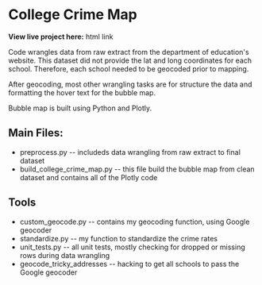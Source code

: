 # College Crime Map

<b>View live project here:</b>
html link

Code wrangles data from raw extract from the department of education's website.
This dataset did not provide the lat and long coordinates for each school.
Therefore, each school needed to be geocoded prior to mapping.  

After geocoding, most other wrangling tasks are for structure the data
and formatting the hover text for the bubble map.

Bubble map is built using Python and Plotly.


## Main Files:
* preprocess.py -- includeds data wrangling from raw extract to final dataset
* build_college_crime_map.py -- this file build the bubble map from clean dataset and contains all of the Plotly code

## Tools
* custom_geocode.py -- contains my geocoding function, using Google geocoder
* standardize.py -- my function to standardize the crime rates
* unit_tests.py -- all unit tests, mostly checking for dropped or missing rows during data wrangling
* geocode_tricky_addresses -- hacking to get all schools to pass the Google geocoder

